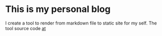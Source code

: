 # This is my personal blog
I create a tool to render from markdown file to static site for my self.
The tool source code [at](https://github.com/tranvietphuoc/pygen)
